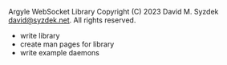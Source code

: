 
Argyle WebSocket Library
Copyright (C) 2023 David M. Syzdek <david@syzdek.net>.
All rights reserved.


* write library
* create man pages for library
* write example daemons


